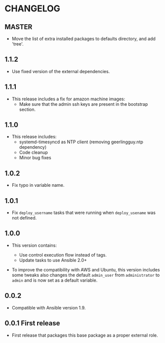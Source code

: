 # CHANGELOG

## MASTER
* Move the list of extra installed packages to defaults directory, and add 'tree'.

## 1.1.2
* Use fixed version of the external dependencies.

## 1.1.1
* This release includes a fix for amazon machine images:
  * Make sure that the admin ssh keys are present in the bootstrap section.

## 1.1.0
* This release includes:
  * systemd-timesyncd as NTP client (removing geerlingguy.ntp dependency)
  * Code cleanup
  * Minor bug fixes

## 1.0.2
* Fix typo in variable name.

## 1.0.1
* Fix `deploy_username` tasks that were running when `deploy_usename` was not defined.

## 1.0.0

* This version contains:
  * Use control execution flow instead of tags.
  * Update tasks to use Ansible 2.0+

* To improve the compatibility with AWS and Ubuntu, this version includes some
tweaks also changes the default `admin_user` from `administrator` to `admin` and
is now set as a default variable.

## 0.0.2
* Compatible with Ansible version 1.9.

## 0.0.1 First release
* First release that packages this base package as a proper external role.
